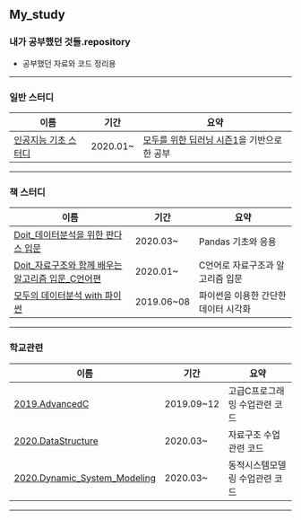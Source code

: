 ## My_study
### 내가 공부했던 것들.repository
* 공부했던 자료와 코드 정리용
<hr>


### 일반 스터디

이름|기간|요약
-|-|-
[인공지능 기초 스터디]|2020.01~|[모두를 위한 딥러닝 시즌1]을 기반으로 한 공부

<hr>

### 책 스터디 

이름|기간|요약
-|-|-
[Doit_데이터분석을 위한 판다스 입문]|2020.03~|Pandas 기초와 응용 
[Doit_자료구조와 함께 배우는 알고리즘 입문_C언어편]|2020.01~|C언어로 자료구조과 알고리즘 입문 
[모두의 데이터분석 with 파이썬]|2019.06~08|파이썬을 이용한 간단한 데이터 시각화

<hr>

### 학교관련

이름|기간|요약
-|-|-
[2019.AdvancedC]|2019.09~12|고급C프로그래밍 수업관련 코드
[2020.DataStructure]|2020.03~|자료구조 수업관련 코드
[2020.Dynamic_System_Modeling]|2020.03~|동적시스템모델링 수업관련 코드

<hr>















[인공지능 기초 스터디]: https://github.com/GHooN99/My_study/tree/master/%EC%9D%B8%EA%B3%B5%EC%A7%80%EB%8A%A5%20%EA%B8%B0%EC%B4%88%20%EC%8A%A4%ED%84%B0%EB%94%94
[모두를 위한 딥러닝 시즌1]: https://www.youtube.com/playlist?list=PLlMkM4tgfjnLSOjrEJN31gZATbcj_MpUm
[Doit_데이터분석을 위한 판다스 입문]: https://github.com/GHooN99/My_study/tree/master/%EC%B1%85%20%EC%8A%A4%ED%84%B0%EB%94%94/Doit_%EB%8D%B0%EC%9D%B4%ED%84%B0%EB%B6%84%EC%84%9D%EC%9D%84%20%EC%9C%84%ED%95%9C%20%ED%8C%90%EB%8B%A4%EC%8A%A4%20%EC%9E%85%EB%AC%B8
[Doit_자료구조와 함께 배우는 알고리즘 입문_C언어편]: https://github.com/GHooN99/My_study/tree/master/%EC%B1%85%20%EC%8A%A4%ED%84%B0%EB%94%94/Doit_%EC%9E%90%EB%A3%8C%EA%B5%AC%EC%A1%B0%EC%99%80%20%ED%95%A8%EA%BB%98%20%EB%B0%B0%EC%9A%B0%EB%8A%94%20%EC%95%8C%EA%B3%A0%EB%A6%AC%EC%A6%98%20%EC%9E%85%EB%AC%B8_C%EC%96%B8%EC%96%B4%ED%8E%B8
[모두의 데이터분석 with 파이썬]: https://github.com/GHooN99/My_study/tree/master/%EC%B1%85%20%EC%8A%A4%ED%84%B0%EB%94%94/%EB%AA%A8%EB%91%90%EC%9D%98%20%EB%8D%B0%EC%9D%B4%ED%84%B0%EB%B6%84%EC%84%9D%20with%20%ED%8C%8C%EC%9D%B4%EC%8D%AC
[2019.AdvancedC]: https://github.com/GHooN99/My_study/tree/master/2019.AdvancedC
[2020.DataStructure]: https://github.com/GHooN99/My_study/tree/master/2020.DataStructure
[2020.Dynamic_System_Modeling]:https://github.com/GHooN99/My_study/tree/master/2020.Dynamic_System_Modeling
